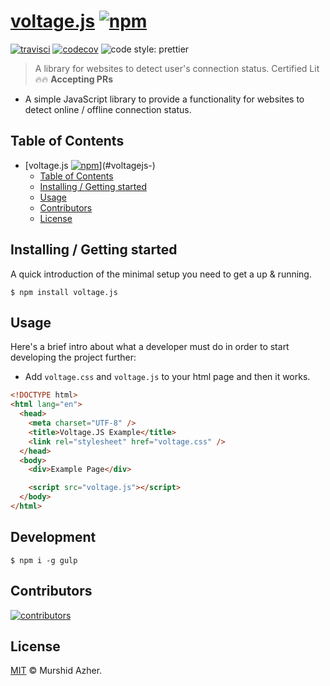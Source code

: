 # [voltage.js](https://github.com/murshidazher/voltage.js) [![npm](https://img.shields.io/npm/v/voltage.svg?label=&color=0080FF)](https://github.com/murshidazher/voltage/releases/latest)

[![travisci](https://img.shields.io/travis/com/murshidazher/voltage.js/master?style=flat-square)](https://travis-ci.com/)
[![codecov](https://img.shields.io/codecov/c/gh/murshidazher/voltage.js/master?logo=codecov&style=flat-square&token=L8FWILY45J)](https://codecov.io/gh/murshidazher/voltage.js)
![code style: prettier](https://img.shields.io/badge/code_style-prettier-ff69b4.svg?style=flat-square)

> A library for websites to detect user's connection status. Certified Lit 🔥🔥 **Accepting PRs**

- A simple JavaScript library to provide a functionality for websites to detect online / offline connection status.

## Table of Contents

- [voltage.js [![npm](https://img.shields.io/npm/v/voltage.svg?label=&color=0080FF)](https://github.com/murshidazher/voltage/releases/latest)](#voltagejs-)
  - [Table of Contents](#table-of-contents)
  - [Installing / Getting started](#installing--getting-started)
  - [Usage](#usage)
  - [Contributors](#contributors)
  - [License](#license)

## Installing / Getting started

A quick introduction of the minimal setup you need to get a up & running.

```shell
$ npm install voltage.js
```

## Usage

Here's a brief intro about what a developer must do in order to start developing the project further:

- Add `voltage.css` and `voltage.js` to your html page and then it works.

```html
<!DOCTYPE html>
<html lang="en">
  <head>
    <meta charset="UTF-8" />
    <title>Voltage.JS Example</title>
    <link rel="stylesheet" href="voltage.css" />
  </head>
  <body>
    <div>Example Page</div>

    <script src="voltage.js"></script>
  </body>
</html>
```

## Development

```shell
$ npm i -g gulp
```

## Contributors

[![contributors](https://contrib.rocks/image?repo=murshidazher/voltage.js)](https://github.com/murshidazher/voltage.js/graphs/contributors)

## License

[MIT](https://github.com/murshidazher/voltage.js/blob/master/LICENSE) © Murshid Azher.
